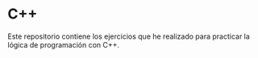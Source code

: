# C++

Este repositorio contiene los ejercicios que he realizado para practicar la lógica de programación con C++.
